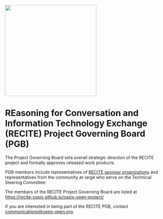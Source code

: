 <img src="artwork/RECITE-5.png" width="300">

# REasoning for Conversation and Information Technology Exchange (RECITE) Project Governing Board (PGB)

The Project Governing Board sets overall strategic direction of the RECITE project and formally approves released work products. 

PGB members include representatives of [RECITE sponsor organizations](https://github.com/recite-oasis/oasis-open-project/blob/main/SPONSORS.md) and representatives from the community at-large who serve on the Technical Steering Committee: 

The members of the RECITE Project Governing Board are listed at https://recite-oasis.github.io/oasis-open-project/

<!--  
* Hendrik Purwins, [Accenture](https://www.accenture.com/)
* Paweł Budzianowski, [PolyAI](https://www.polyai.com/) -->

If you are interested in being part of the RECITE PGB, contact communications@oasis-open.org.
